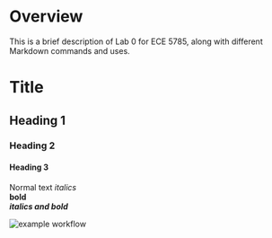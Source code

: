 # Overview
This is a brief description of Lab 0 for ECE 5785, along with different Markdown commands and uses.
# Title
## Heading 1
### Heading 2
#### Heading 3
Normal text
*italics*  
**bold**  
***italics and bold***  

![example workflow](https://github.com/akcase18/ece5785_lab0/actions/workflows/main.yml/badge.svg)